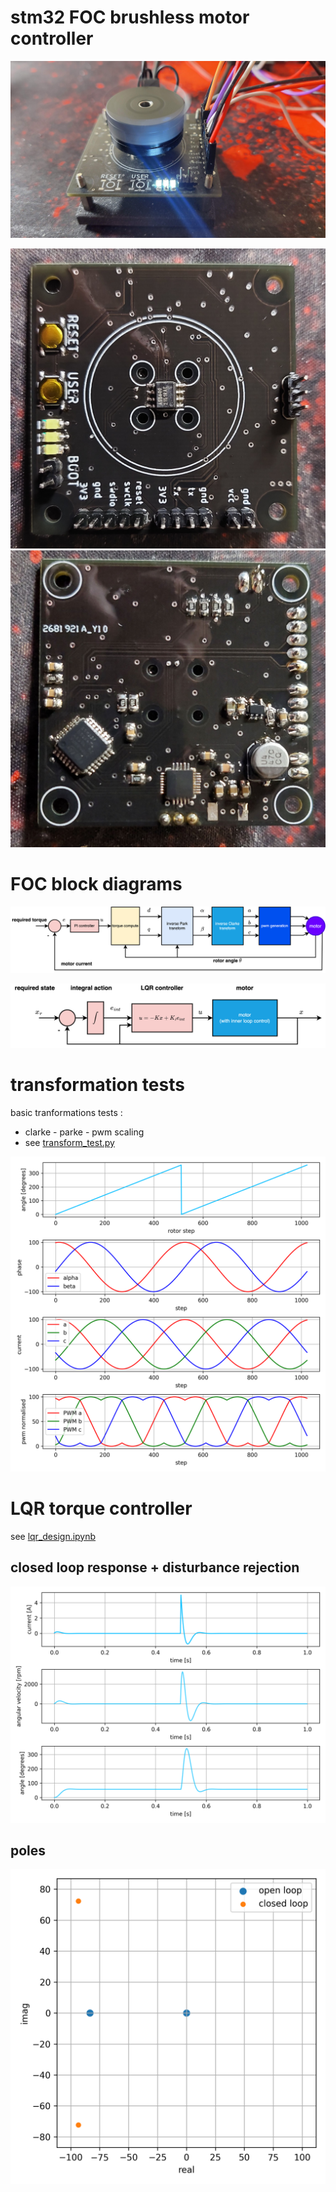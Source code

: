 # stm32 FOC brushless motor controller

![board](doc/images/spinning.jpg)

![board](doc/images/top_board.jpg)
![board](doc/images/bottom_board.jpg)

# FOC block diagrams

![inner_loop](doc/diagrams/motor_control-inner_loop.png)

![outer_loop](doc/diagrams/motor_control-outer_loop.png)


# transformation tests

basic tranformations tests :
- clarke - parke - pwm scaling
- see [transform_test.py](utils/transform_test.py)


![transformations](utils/transformations.png)




# LQR torque controller

see [lqr_design.ipynb](utils/lqr_design.ipynb)

## closed loop response + disturbance rejection

![closed_loop_response](utils/closed_loop_response.png)


## poles

![poles](utils/poles.png)